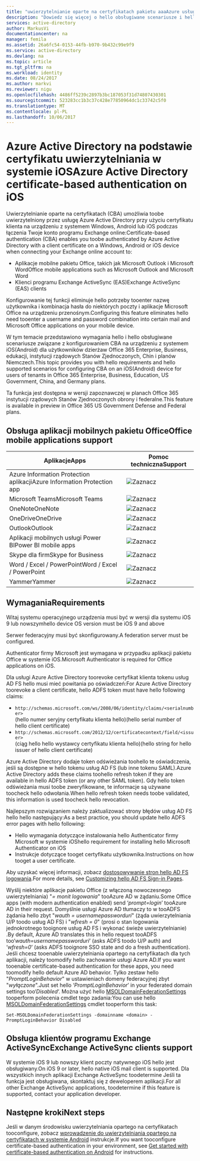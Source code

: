```yaml
---
title: "uwierzytelnianie oparte na certyfikatach pakietu aaaAzure usługi Active Directory w systemie iOS | Dokumentacja firmy Microsoft"
description: "Dowiedz się więcej o hello obsługiwane scenariusze i hello wymagania dotyczące konfigurowania uwierzytelniania opartego na certyfikatach w rozwiązaniach z urządzeń z systemem iOS"
services: active-directory
author: MarkusVi
documentationcenter: na
manager: femila
ms.assetid: 26a6fc54-0153-44fb-b970-9b432c99e9f9
ms.service: active-directory
ms.devlang: na
ms.topic: article
ms.tgt_pltfrm: na
ms.workload: identity
ms.date: 08/24/2017
ms.author: markvi
ms.reviewer: nigu
ms.openlocfilehash: 4486ff5239c2897b3bc187053f31d74807430301
ms.sourcegitcommit: 523283cc1b3c37c428e77850964dc1c33742c5f0
ms.translationtype: MT
ms.contentlocale: pl-PL
ms.lasthandoff: 10/06/2017
---
```

# <a name="azure-active-directory-certificate-based-authentication-on-ios"></a><span data-ttu-id="85b40-103">Azure Active Directory na podstawie certyfikatu uwierzytelniania w systemie iOS</span><span class="sxs-lookup"><span data-stu-id="85b40-103">Azure Active Directory certificate-based authentication on iOS</span></span>

<span data-ttu-id="85b40-104">Uwierzytelnianie oparte na certyfikatach (CBA) umożliwia toobe uwierzytelniony przez usługę Azure Active Directory przy użyciu certyfikatu klienta na urządzeniu z systemem Windows, Android lub iOS podczas łączenia Twoje konto programu Exchange online:</span><span class="sxs-lookup"><span data-stu-id="85b40-104">Certificate-based authentication (CBA) enables you toobe authenticated by Azure Active Directory with a client certificate on a Windows, Android or iOS device when connecting your Exchange online account to:</span></span> 

* <span data-ttu-id="85b40-105">Aplikacje mobilne pakietu Office, takich jak Microsoft Outlook i Microsoft Word</span><span class="sxs-lookup"><span data-stu-id="85b40-105">Office mobile applications such as Microsoft Outlook and Microsoft Word</span></span>   
* <span data-ttu-id="85b40-106">Klienci programu Exchange ActiveSync (EAS)</span><span class="sxs-lookup"><span data-stu-id="85b40-106">Exchange ActiveSync (EAS) clients</span></span> 

<span data-ttu-id="85b40-107">Konfigurowanie tej funkcji eliminuje hello potrzeby tooenter nazwę użytkownika i kombinacja hasła do niektórych poczty i aplikacje Microsoft Office na urządzeniu przenośnym.</span><span class="sxs-lookup"><span data-stu-id="85b40-107">Configuring this feature eliminates hello need tooenter a username and password combination into certain mail and Microsoft Office applications on your mobile device.</span></span> 

<span data-ttu-id="85b40-108">W tym temacie przedstawiono wymagania hello i hello obsługiwane scenariusze związane z konfigurowaniem CBA na urządzeniu z systemem iOS(Android) dla użytkowników dzierżaw Office 365 Enterprise, Business, edukacji, instytucji rządowych Stanów Zjednoczonych, Chin i planów Niemczech.</span><span class="sxs-lookup"><span data-stu-id="85b40-108">This topic provides you with hello requirements and hello supported scenarios for configuring CBA on an iOS(Android) device for users of tenants in Office 365 Enterprise, Business, Education, US Government, China, and Germany plans.</span></span>

<span data-ttu-id="85b40-109">Ta funkcja jest dostępna w wersji zapoznawczej w planach Office 365 instytucji rządowych Stanów Zjednoczonych obrony i federalne.</span><span class="sxs-lookup"><span data-stu-id="85b40-109">This feature is available in preview in Office 365 US Government Defense and Federal plans.</span></span>




## <a name="office-mobile-applications-support"></a><span data-ttu-id="85b40-110">Obsługa aplikacji mobilnych pakietu Office</span><span class="sxs-lookup"><span data-stu-id="85b40-110">Office mobile applications support</span></span>

| <span data-ttu-id="85b40-111">Aplikacje</span><span class="sxs-lookup"><span data-stu-id="85b40-111">Apps</span></span> | <span data-ttu-id="85b40-112">Pomoc techniczna</span><span class="sxs-lookup"><span data-stu-id="85b40-112">Support</span></span> |
| --- | --- |
| <span data-ttu-id="85b40-113">Azure Information Protection aplikacji</span><span class="sxs-lookup"><span data-stu-id="85b40-113">Azure Information Protection app</span></span> |![Zaznacz][1] |
| <span data-ttu-id="85b40-115">Microsoft Teams</span><span class="sxs-lookup"><span data-stu-id="85b40-115">Microsoft Teams</span></span> |![Zaznacz][1] |
| <span data-ttu-id="85b40-117">OneNote</span><span class="sxs-lookup"><span data-stu-id="85b40-117">OneNote</span></span> |![Zaznacz][1] |
| <span data-ttu-id="85b40-119">OneDrive</span><span class="sxs-lookup"><span data-stu-id="85b40-119">OneDrive</span></span> |![Zaznacz][1] |
| <span data-ttu-id="85b40-121">Outlook</span><span class="sxs-lookup"><span data-stu-id="85b40-121">Outlook</span></span> |![Zaznacz][1] |
| <span data-ttu-id="85b40-123">Aplikacji mobilnych usługi Power BI</span><span class="sxs-lookup"><span data-stu-id="85b40-123">Power BI mobile apps</span></span> |![Zaznacz][1] |
| <span data-ttu-id="85b40-125">Skype dla firm</span><span class="sxs-lookup"><span data-stu-id="85b40-125">Skype for Business</span></span> |![Zaznacz][1] |
| <span data-ttu-id="85b40-127">Word / Excel / PowerPoint</span><span class="sxs-lookup"><span data-stu-id="85b40-127">Word / Excel / PowerPoint</span></span> |![Zaznacz][1] |
| <span data-ttu-id="85b40-129">Yammer</span><span class="sxs-lookup"><span data-stu-id="85b40-129">Yammer</span></span> |![Zaznacz][1] |


## <a name="requirements"></a><span data-ttu-id="85b40-131">Wymagania</span><span class="sxs-lookup"><span data-stu-id="85b40-131">Requirements</span></span> 

<span data-ttu-id="85b40-132">Witaj systemu operacyjnego urządzenia musi być w wersji dla systemu iOS 9 lub nowszym</span><span class="sxs-lookup"><span data-stu-id="85b40-132">hello device OS version must be iOS 9 and above</span></span> 

<span data-ttu-id="85b40-133">Serwer federacyjny musi być skonfigurowany.</span><span class="sxs-lookup"><span data-stu-id="85b40-133">A federation server must be configured.</span></span>  

<span data-ttu-id="85b40-134">Authenticator firmy Microsoft jest wymagana w przypadku aplikacji pakietu Office w systemie iOS.</span><span class="sxs-lookup"><span data-stu-id="85b40-134">Microsoft Authenticator is required for Office applications on iOS.</span></span>  

<span data-ttu-id="85b40-135">Dla usługi Azure Active Directory toorevoke certyfikat klienta tokenu usług AD FS hello musi mieć powitania po oświadczeń:</span><span class="sxs-lookup"><span data-stu-id="85b40-135">For Azure Active Directory toorevoke a client certificate, hello ADFS token must have hello following claims:</span></span>  

* `http://schemas.microsoft.com/ws/2008/06/identity/claims/<serialnumber>`  
  <span data-ttu-id="85b40-136">(hello numer seryjny certyfikatu klienta hello)</span><span class="sxs-lookup"><span data-stu-id="85b40-136">(hello serial number of hello client certificate)</span></span> 
* `http://schemas.microsoft.com/2012/12/certificatecontext/field/<issuer>`  
  <span data-ttu-id="85b40-137">(ciąg hello hello wystawcy certyfikatu klienta hello)</span><span class="sxs-lookup"><span data-stu-id="85b40-137">(hello string for hello issuer of hello client certificate)</span></span> 

<span data-ttu-id="85b40-138">Azure Active Directory dodaje token odświeżania toohello te oświadczenia, jeśli są dostępne w hello tokenu usług AD FS (lub inne tokenu SAML).</span><span class="sxs-lookup"><span data-stu-id="85b40-138">Azure Active Directory adds these claims toohello refresh token if they are available in hello ADFS token (or any other SAML token).</span></span> <span data-ttu-id="85b40-139">Gdy hello token odświeżania musi toobe zweryfikowane, te informacje są używane toocheck hello odwołania.</span><span class="sxs-lookup"><span data-stu-id="85b40-139">When hello refresh token needs toobe validated, this information is used toocheck hello revocation.</span></span> 

<span data-ttu-id="85b40-140">Najlepszym rozwiązaniem należy zaktualizować strony błędów usług AD FS hello hello następujący:</span><span class="sxs-lookup"><span data-stu-id="85b40-140">As a best practice, you should update hello ADFS error pages with hello following:</span></span>

* <span data-ttu-id="85b40-141">Hello wymagania dotyczące instalowania hello Authenticator firmy Microsoft w systemie iOS</span><span class="sxs-lookup"><span data-stu-id="85b40-141">hello requirement for installing hello Microsoft Authenticator on iOS</span></span>
* <span data-ttu-id="85b40-142">Instrukcje dotyczące tooget certyfikatu użytkownika.</span><span class="sxs-lookup"><span data-stu-id="85b40-142">Instructions on how tooget a user certificate.</span></span> 

<span data-ttu-id="85b40-143">Aby uzyskać więcej informacji, zobacz [dostosowywanie stron hello AD FS logowania](https://technet.microsoft.com/library/dn280950.aspx).</span><span class="sxs-lookup"><span data-stu-id="85b40-143">For more details, see [Customizing hello AD FS Sign-in Pages](https://technet.microsoft.com/library/dn280950.aspx).</span></span>

<span data-ttu-id="85b40-144">Wyślij niektóre aplikacje pakietu Office (z włączoną nowoczesnego uwierzytelniania) "*= monit logowania*" tooAzure AD w żądaniu.</span><span class="sxs-lookup"><span data-stu-id="85b40-144">Some Office apps (with modern authentication enabled) send ‘*prompt=login*’ tooAzure AD in their request.</span></span> <span data-ttu-id="85b40-145">Domyślnie usługi Azure AD tłumaczy to w tooADFS żądania hello zbyt "*wauth = usernamepassworduri*" (żąda uwierzytelniania U/P toodo usług AD FS) i "*wfresh = 0*" (prosi o stan logowania jednokrotnego tooignore usług AD FS i wykonać świeże uwierzytelnianie) .</span><span class="sxs-lookup"><span data-stu-id="85b40-145">By default, Azure AD translates this in hello request tooADFS too‘*wauth=usernamepassworduri*’ (asks ADFS toodo U/P auth) and ‘*wfresh=0*’ (asks ADFS tooignore SSO state and do a fresh authentication).</span></span> <span data-ttu-id="85b40-146">Jeśli chcesz tooenable uwierzytelniania opartego na certyfikatach dla tych aplikacji, należy toomodify hello zachowanie usługi Azure AD.</span><span class="sxs-lookup"><span data-stu-id="85b40-146">If you want tooenable certificate-based authentication for these apps, you need toomodify hello default Azure AD behavior.</span></span> <span data-ttu-id="85b40-147">Tylko zestaw hello "*PromptLoginBehavior*" w ustawieniach domeny federacyjnej zbyt "*wyłączone*".</span><span class="sxs-lookup"><span data-stu-id="85b40-147">Just set hello ‘*PromptLoginBehavior*’ in your federated domain settings too‘*Disabled*‘.</span></span> <span data-ttu-id="85b40-148">Można użyć hello [MSOLDomainFederationSettings](/powershell/module/msonline/set-msoldomainfederationsettings?view=azureadps-1.0) tooperform polecenia cmdlet tego zadania:</span><span class="sxs-lookup"><span data-stu-id="85b40-148">You can use hello [MSOLDomainFederationSettings](/powershell/module/msonline/set-msoldomainfederationsettings?view=azureadps-1.0) cmdlet tooperform this task:</span></span>

`Set-MSOLDomainFederationSettings -domainname <domain> -PromptLoginBehavior Disabled`
  

## <a name="exchange-activesync-clients-support"></a><span data-ttu-id="85b40-149">Obsługa klientów programu Exchange ActiveSync</span><span class="sxs-lookup"><span data-stu-id="85b40-149">Exchange ActiveSync clients support</span></span>
<span data-ttu-id="85b40-150">W systemie iOS 9 lub nowszy klient poczty natywnego iOS hello jest obsługiwany.</span><span class="sxs-lookup"><span data-stu-id="85b40-150">On iOS 9 or later, hello native iOS mail client is supported.</span></span> <span data-ttu-id="85b40-151">Dla wszystkich innych aplikacji Exchange ActiveSync toodetermine Jeśli ta funkcja jest obsługiwana, skontaktuj się z deweloperem aplikacji.</span><span class="sxs-lookup"><span data-stu-id="85b40-151">For all other Exchange ActiveSync applications, toodetermine if this feature is supported, contact your application developer.</span></span>  


## <a name="next-steps"></a><span data-ttu-id="85b40-152">Następne kroki</span><span class="sxs-lookup"><span data-stu-id="85b40-152">Next steps</span></span>

<span data-ttu-id="85b40-153">Jeśli w danym środowisku uwierzytelniania opartego na certyfikatach tooconfigure, zobacz [wprowadzenie do uwierzytelniania opartego na certyfikatach w systemie Android](active-directory-certificate-based-authentication-get-started.md) instrukcje.</span><span class="sxs-lookup"><span data-stu-id="85b40-153">If you want tooconfigure certificate-based authentication in your environment, see [Get started with certificate-based authentication on Android](active-directory-certificate-based-authentication-get-started.md) for instructions.</span></span>


<!--Image references-->
[1]: ./media/active-directory-certificate-based-authentication-ios/ic195031.png
